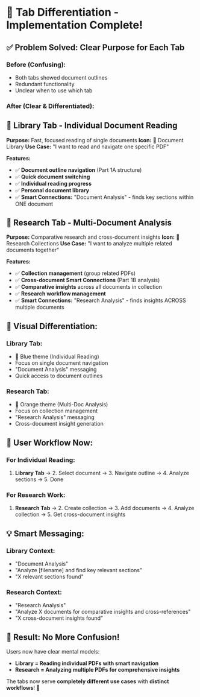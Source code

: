 # 🎯 Tab Differentiation - Implementation Complete!

## ✅ **Problem Solved: Clear Purpose for Each Tab**

### **Before (Confusing):**
- Both tabs showed document outlines
- Redundant functionality
- Unclear when to use which tab

### **After (Clear & Differentiated):**

## 📖 **Library Tab** - Individual Document Reading
**Purpose:** Fast, focused reading of single documents
**Icon:** 📖 Document Library 
**Use Case:** "I want to read and navigate one specific PDF"

**Features:**
- ✅ **Document outline navigation** (Part 1A structure)
- ✅ **Quick document switching**
- ✅ **Individual reading progress**
- ✅ **Personal document library**
- ✅ **Smart Connections:** "Document Analysis" - finds key sections within ONE document

## 🔬 **Research Tab** - Multi-Document Analysis  
**Purpose:** Comparative research and cross-document insights
**Icon:** 🔬 Research Collections
**Use Case:** "I want to analyze multiple related documents together"

**Features:**
- ✅ **Collection management** (group related PDFs)
- ✅ **Cross-document Smart Connections** (Part 1B analysis)
- ✅ **Comparative insights** across all documents in collection
- ✅ **Research workflow management**
- ✅ **Smart Connections:** "Research Analysis" - finds insights ACROSS multiple documents

## 🎨 **Visual Differentiation:**

### **Library Tab:**
- 📖 Blue theme (Individual Reading)
- Focus on single document navigation
- "Document Analysis" messaging
- Quick access to document outlines

### **Research Tab:**
- 🔬 Orange theme (Multi-Doc Analysis) 
- Focus on collection management
- "Research Analysis" messaging  
- Cross-document insight generation

## 🔄 **User Workflow Now:**

### **For Individual Reading:**
1. **Library Tab** → 2. Select document → 3. Navigate outline → 4. Analyze sections → 5. Done

### **For Research Work:**
1. **Research Tab** → 2. Create collection → 3. Add documents → 4. Analyze collection → 5. Get cross-document insights

## 💡 **Smart Messaging:**

### **Library Context:**
- "Document Analysis" 
- "Analyze [filename] and find key relevant sections"
- "X relevant sections found"

### **Research Context:**
- "Research Analysis"
- "Analyze X documents for comparative insights and cross-references"  
- "X cross-document insights found"

## 🎯 **Result: No More Confusion!**

Users now have clear mental models:
- **Library = Reading individual PDFs with smart navigation**
- **Research = Analyzing multiple PDFs for comprehensive insights**

The tabs now serve **completely different use cases** with **distinct workflows**! 🚀
